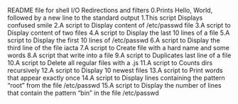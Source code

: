 README file for shell I/O Redirections and filters
0.Prints Hello, World, followed by a new line to the standard output
1.This script Displays confused smile
2.A script to Display content of /etc/passwd file
3.A script to Display content of two files
4.A script to Display the last 10 lines of a file
5.A script to Display the first 10 lines of /etc/passwd
6.A script to Display the third line of the file iacta
7.A script to Create file with a hard name and some words
8.A script that write into a file
9.A script to Duplicates last line of a file
10.A script to Delete all regular files with a .js
11.A script to Counts dirs recursively
12.A script to Display 10 newest files
13.A script to Print words that appear exactly once
14.A script to Display lines containing the pattern “root” from the file /etc/passwd
15.A script to Display the number of lines that contain the pattern “bin” in the file /etc/passwd
